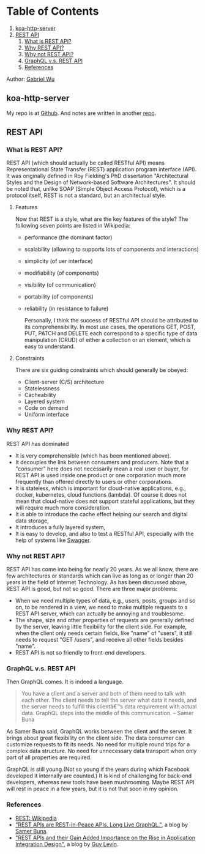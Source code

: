 # Table of Contents

1.  [koa-http-server](#orga0ec97b)
2.  [REST API](#org0ad2584)
    1.  [What is REST API?](#org5ebfa67)
    2.  [Why REST API?](#orgb54cbf8)
    3.  [Why not REST API?](#orge4df6e6)
    4.  [GraphQL v.s. REST API](#orgfd4eab7)
    5.  [References](#org2e17018)

Author: [Gabriel Wu](wuzihua@pku.edu.cn)

## koa-http-server

My repo is at [Github](https://github.com/pkuosa-gabriel/koa-http-server). And notes are written in another [repo](https://github.com/pkuosa-gabriel/notes).

<a id="org0ad2584"></a>

## REST API

<a id="org5ebfa67"></a>

### What is REST API?

REST API (which should actually be called RESTful API) means Representational State Transfer (REST) application program interface (API). It was originally defined in Roy Fielding's PhD dissertation "Architectural Styles and the Design of Network-based Software Architectures". It should be noted that, unlike SOAP (Simple Object Access Protocol), which is a protocol itself, REST is not a standard, but an architectual style.

1.  Features

    Now that REST is a style, what are the key features of the style? The following seven points are listed in Wikipedia:

    - performance (the dominant factor)
    - scalability (allowing to supports lots of components and interactions)
    - simplicity (of uer interface)
    - modifiability (of components)
    - visibility (of communication)
    - portability (of components)
    - reliability (in resistance to failure)

      Personally, I think the success of RESTful API should be attributed to its comprehensibility. In most use cases, the operations GET, POST, PUT, PATCH and DELETE each correspond to a specific type of data manipulation (CRUD) of either a collection or an element, which is easy to understand.

2.  Constraints

    There are six guiding constraints which should generally be obeyed:

    - Client-server (C/S) architecture
    - Statelessness
    - Cacheability
    - Layered system
    - Code on demand
    - Uniform interface

<a id="orgb54cbf8"></a>

### Why REST API?

REST API has dominated

- It is very comprehensible (which has been mentioned above).
- It decouples the link between consumers and producers. Note that a "consumer" here does not necessarily mean a real user or buyer, for REST API is used inside one product or one corporation much more frequently than offered directly to users or other corporations.
- It is stateless, which is important for cloud-native applications, e.g., docker, kubernetes, cloud functions (lambda). Of course it does not mean that cloud-native does not support stateful applications, but they will require much more consideration.
- It is able to introduce the cache effect helping our search and digital data storage‚
- It introduces a fully layered system‚
- It is easy to develop, and also to test a RESTful API, especially with the help of systems like [Swagger](https://swagger.io/).

<a id="orge4df6e6"></a>

### Why not REST API?

REST API has come into being for nearly 20 years. As we all know, there are few architectures or standards which can live as long as or longer than 20 years in the field of Internet Technology. As has been discussed above, REST API is good, but not so good. There are three major problems:

- When we need multiple types of data, e.g., users, posts, groups and so on, to be rendered in a view, we need to make multiple requests to a REST API server, which can actually be annoying and troublesome.
- The shape, size and other properties of requests are generally defined by the server, leaving little flexibility for the client side. For example, when the client only needs certain fields, like "name" of "users", it still needs to request "GET /users", and receive all other fields besides "name".
- REST API is not so friendly to front-end developers.

<a id="orgfd4eab7"></a>

### GraphQL v.s. REST API

Then GraphQL comes. It is indeed a language.

> You have a client and a server and both of them need to talk with each other. The client needs to tell the server what data it needs, and the server needs to fulfill this clientâ€™s data requirement with actual data. GraphQL steps into the middle of this communication. &#x2013; Samer Buna

As Samer Buna said, GraphQL works between the client and the server. It brings about great flexibility on the client side. The data consumer can customize requests to fit its needs. No need for multiple round trips for a complex data structure. No need for unnecessary data transport when only part of all properties are required.

GraphQL is still young.(Not so young if the years during which Facebook developed it internally are counted.) It is kind of challenging for back-end developers, whereas new tools have been mushrooming. Maybe REST API will rest in peace in a few years, but it is not that soon in my opinion.

<a id="org2e17018"></a>

### References

- [REST: Wikipedia](https://en.wikipedia.org/wiki/Representational_state_transfer)
- ["REST APIs are REST-in-Peace APIs. Long Live GraphQL."](https://medium.freecodecamp.org/rest-apis-are-rest-in-peace-apis-long-live-graphql-d412e559d8e4), a blog by [Samer Buna](https://medium.freecodecamp.org/@samerbuna).
- ["REST APIs and their Gain Added Importance on the Rise in Application Integration Design"](https://blog.restcase.com/rest-apis-and-their-gain-added-importance-on-the-rise-in-application-integration-design/), a blog by [Guy Levin](https://blog.restcase.com/author/guy/).
